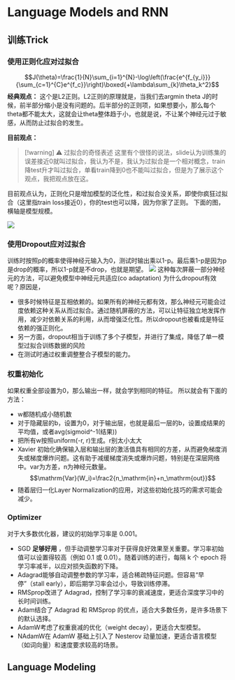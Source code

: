 # Language Models and RNN
## 训练Trick
### 使用正则化应对过拟合
$$J(\theta)=\frac{1}{N}\sum_{i=1}^{N}-\log\left(\frac{e^{f_{y_i}}}{\sum_{c=1}^{C}e^{f_c}}\right)\boxed{+\lambda\sum_{k}\theta_k^2}$$
**经典观点：**
这个是L2正则。L2正则的原理就是，当我们去argmin theta J的时候，前半部分缩小是没有问题的。后半部分的正则项，如果想要小，那么每个theta都不能太大，这就会让theta整体趋于小，也就是说，不让某个神经元过于敏感，从而防止过拟合的发生。

**目前观点：**
> [!warning] ⚠️ 过拟合的奇怪表述
这里有个很怪的说法，slide认为训练集的误差接近0就叫过拟合，我认为不是，我认为过拟合是一个相对概念，train降test升才叫过拟合，单看train降到0也不能叫过拟合，但是为了展示这个观点，我把观点放在这。

目前观点认为，正则化只是增加模型的泛化性，和过拟合没关系，即使你疯狂过拟合（这里指train loss接近0），你的test也可以降，因为你家了正则。
下面的图，横轴是模型规模。

![](assets/Pasted%20image%2020241120070209.webp)


### 使用Dropout应对过拟合
训练时按照p的概率使得神经元输入为0，测试时输出乘以1-p。最后乘1-p是因为p是drop的概率，所以1-p就是不drop，也就是期望。
![](assets/Pasted%20image%2020241120071517.webp)
这种每次屏蔽一部分神经元的方法，可以避免模型中神经元共适应(co adaptation)
为什么dropout有效呢？原因是，
- 很多时候特征是互相依赖的。如果所有的神经元都有效，那么神经元可能会过度依赖这种关系从而过拟合。通过随机屏蔽的方法，可以让特征独立地发挥作用，减少对依赖关系的利用，从而增强泛化性。所以dropout也被看成是特征依赖的强正则化。
- 另一方面，dropout相当于训练了多个子模型，并进行了集成，降低了单一模型过拟合训练数据的风险
- 在测试时通过权重调整整合子模型的能力。

### 权重初始化
如果权重全部设置为0，那么输出一样，就会学到相同的特征。
所以就会有下面的方法：
- w都随机成小随机数
- 对于隐藏层的b，设置为0，对于输出层，也就是最后一层的b，设置成结果的平均值，或者avg(sigmoid^-1(结果))
- 把所有w按照uniform(-r, r)生成。r别太小太大
- Xavier 初始化确保输入层和输出层的激活值具有相同的方差，从而避免梯度消失或梯度爆炸问题。这有助于减缓梯度消失或爆炸问题，特别是在深层网络中。var为方差，n为神经元数量。
$$\mathrm{Var}(W_i)=\frac2{n_\mathrm{in}+n_\mathrm{out}}$$
- 随着层归一化Layer Normalization的应用，对这些初始化技巧的需求可能会减少。

### Optimizer
对于大多数优化器，建议的初始学习率是 0.001。
- SGD **足够好用** ，但手动调整学习率对于获得良好效果至关重要。学习率初始值可以设置得较高（例如 0.1 或 0.01）。随着训练的进行，每隔 k 个 epoch 将学习率减半，以应对损失函数的下降。
- Adagrad能够自动调整参数的学习率，适合稀疏特征问题。但容易“早停”（stall early），即后期学习率会过小，导致训练停滞。
- RMSprop改进了 Adagrad，控制了学习率的衰减速度，更适合深度学习中的长时间训练。
- Adam结合了 Adagrad 和 RMSprop 的优点，适合大多数任务，是许多场景下的默认选择。
- AdamW考虑了权重衰减的优化（weight decay），更适合大型模型。
- NAdamW在 AdamW 基础上引入了 Nesterov 动量加速，更适合语言模型（如词向量）和速度要求较高的场景。

## Language Modeling


